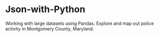 # Json-with-Python
Working with large datasets using Pandas.
Explore and map out police activity in Montgomery County, Maryland.
